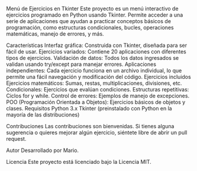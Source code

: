 Menú de Ejercicios en Tkinter
Este proyecto es un menú interactivo de ejercicios programado en Python usando Tkinter. Permite acceder a una serie de aplicaciones que ayudan a practicar conceptos básicos de programación, como estructuras condicionales, bucles, operaciones matemáticas, manejo de errores, y más.

Características
Interfaz gráfica: Construida con Tkinter, diseñada para ser fácil de usar.
Ejercicios variados: Contiene 20 aplicaciones con diferentes tipos de ejercicios.
Validación de datos: Todos los datos ingresados se validan usando try/except para manejar errores.
Aplicaciones independientes: Cada ejercicio funciona en un archivo individual, lo que permite una fácil navegación y modificación del código.
Ejercicios incluidos
Ejercicios matemáticos: Sumas, restas, multiplicaciones, divisiones, etc.
Condicionales: Ejercicios que evalúan condiciones.
Estructuras repetitivas: Ciclos for y while.
Control de errores: Ejemplos de manejo de excepciones.
POO (Programación Orientada a Objetos): Ejercicios básicos de objetos y clases.
Requisitos
Python 3.x
Tkinter (preinstalado con Python en la mayoría de las distribuciones)

Contribuciones
Las contribuciones son bienvenidas. Si tienes alguna sugerencia o quieres mejorar algún ejercicio, siéntete libre de abrir un pull request.

Autor
Desarrollado por Mario.

Licencia
Este proyecto está licenciado bajo la Licencia MIT.
